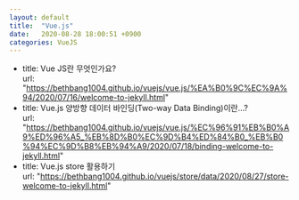 ```yaml
---
layout: default
title:  "Vue.js"
date:   2020-08-28 18:00:51 +0900
categories: VueJS
---
```


- title: Vue JS란 무엇인가요?   
  url: "https://bethbang1004.github.io/vuejs/vue.js/%EA%B0%9C%EC%9A%94/2020/07/16/welcome-to-jekyll.html"   
- title: Vue.js 양방향 데이터 바인딩(Two-way Data Binding)이란...?   
  url: "https://bethbang1004.github.io/vuejs/vue.js/%EC%96%91%EB%B0%A9%ED%96%A5_%EB%8D%B0%EC%9D%B4%ED%84%B0_%EB%B0%94%EC%9D%B8%EB%94%A9/2020/07/18/binding-welcome-to-jekyll.html"   
- title: Vue.js store 활용하기   
  url: "https://bethbang1004.github.io/vuejs/store/data/2020/08/27/store-welcome-to-jekyll.html"   
